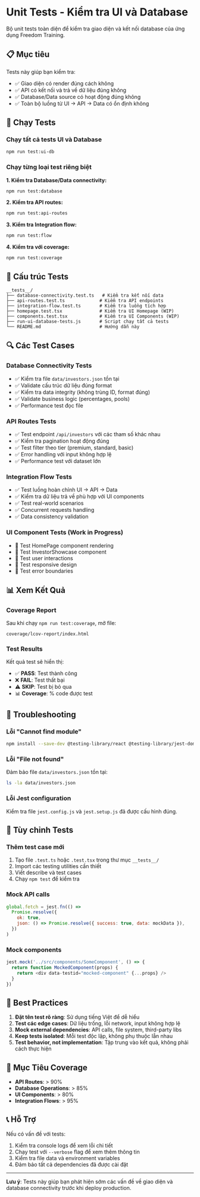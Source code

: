 # Unit Tests - Kiểm tra UI và Database

Bộ unit tests toàn diện để kiểm tra giao diện và kết nối database của ứng dụng Freedom Training.

## 📋 Mục tiêu

Tests này giúp bạn kiểm tra:
- ✅ Giao diện có render đúng cách không
- ✅ API có kết nối và trả về dữ liệu đúng không  
- ✅ Database/Data source có hoạt động đúng không
- ✅ Toàn bộ luồng từ UI → API → Data có ổn định không

## 🚀 Chạy Tests

### Chạy tất cả tests UI và Database
```bash
npm run test:ui-db
```

### Chạy từng loại test riêng biệt

**1. Kiểm tra Database/Data connectivity:**
```bash
npm run test:database
```

**2. Kiểm tra API routes:**
```bash
npm run test:api-routes
```

**3. Kiểm tra Integration flow:**
```bash
npm run test:flow
```

**4. Kiểm tra với coverage:**
```bash
npm run test:coverage
```

## 📁 Cấu trúc Tests

```
__tests__/
├── database-connectivity.test.ts   # Kiểm tra kết nối data
├── api-routes.test.ts             # Kiểm tra API endpoints  
├── integration-flow.test.ts       # Kiểm tra luồng tích hợp
├── homepage.test.tsx              # Kiểm tra UI Homepage (WIP)
├── components.test.tsx            # Kiểm tra UI Components (WIP) 
├── run-ui-database-tests.js       # Script chạy tất cả tests
└── README.md                      # Hướng dẫn này
```

## 🔍 Các Test Cases

### Database Connectivity Tests
- ✅ Kiểm tra file `data/investors.json` tồn tại
- ✅ Validate cấu trúc dữ liệu đúng format
- ✅ Kiểm tra data integrity (không trùng ID, format đúng)
- ✅ Validate business logic (percentages, pools)
- ✅ Performance test đọc file

### API Routes Tests  
- ✅ Test endpoint `/api/investors` với các tham số khác nhau
- ✅ Kiểm tra pagination hoạt động đúng
- ✅ Test filter theo tier (premium, standard, basic)
- ✅ Error handling với input không hợp lệ
- ✅ Performance test với dataset lớn

### Integration Flow Tests
- ✅ Test luồng hoàn chỉnh UI → API → Data
- ✅ Kiểm tra dữ liệu trả về phù hợp với UI components
- ✅ Test real-world scenarios
- ✅ Concurrent requests handling
- ✅ Data consistency validation

### UI Component Tests (Work in Progress)
- 🚧 Test HomePage component rendering
- 🚧 Test InvestorShowcase component
- 🚧 Test user interactions
- 🚧 Test responsive design
- 🚧 Test error boundaries

## 📊 Xem Kết Quả

### Coverage Report
Sau khi chạy `npm run test:coverage`, mở file:
```
coverage/lcov-report/index.html
```

### Test Results
Kết quả test sẽ hiển thị:
- ✅ **PASS**: Test thành công
- ❌ **FAIL**: Test thất bại  
- ⚠️ **SKIP**: Test bị bỏ qua
- 📊 **Coverage**: % code được test

## 🐛 Troubleshooting

### Lỗi "Cannot find module"
```bash
npm install --save-dev @testing-library/react @testing-library/jest-dom
```

### Lỗi "File not found"
Đảm bảo file `data/investors.json` tồn tại:
```bash
ls -la data/investors.json
```

### Lỗi Jest configuration
Kiểm tra file `jest.config.js` và `jest.setup.js` đã được cấu hình đúng.

## 🔧 Tùy chỉnh Tests

### Thêm test case mới
1. Tạo file `.test.ts` hoặc `.test.tsx` trong thư mục `__tests__/`
2. Import các testing utilities cần thiết
3. Viết describe và test cases
4. Chạy `npm test` để kiểm tra

### Mock API calls
```javascript
global.fetch = jest.fn(() =>
  Promise.resolve({
    ok: true,
    json: () => Promise.resolve({ success: true, data: mockData }),
  })
)
```

### Mock components
```javascript
jest.mock('../src/components/SomeComponent', () => {
  return function MockedComponent(props) {
    return <div data-testid="mocked-component" {...props} />
  }
})
```

## 📝 Best Practices

1. **Đặt tên test rõ ràng**: Sử dụng tiếng Việt để dễ hiểu
2. **Test các edge cases**: Dữ liệu trống, lỗi network, input không hợp lệ
3. **Mock external dependencies**: API calls, file system, third-party libs
4. **Keep tests isolated**: Mỗi test độc lập, không phụ thuộc lẫn nhau
5. **Test behavior, not implementation**: Tập trung vào kết quả, không phải cách thực hiện

## 🎯 Mục Tiêu Coverage

- **API Routes**: > 90%
- **Database Operations**: > 85% 
- **UI Components**: > 80%
- **Integration Flows**: > 95%

## 📞 Hỗ Trợ

Nếu có vấn đề với tests:
1. Kiểm tra console logs để xem lỗi chi tiết
2. Chạy test với `--verbose` flag để xem thêm thông tin
3. Kiểm tra file data và environment variables
4. Đảm bảo tất cả dependencies đã được cài đặt

---

**Lưu ý**: Tests này giúp bạn phát hiện sớm các vấn đề về giao diện và database connectivity trước khi deploy production. 